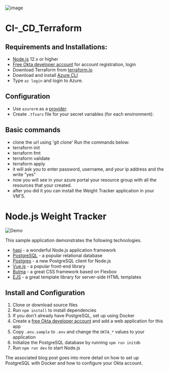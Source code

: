 ![image](https://user-images.githubusercontent.com/71599740/140194394-8d8b8fe8-a7d6-4b2b-938e-e5b00dea3bd4.png)
# CI-_CD_Terraform  


## Requirements and Installations:
* [Node.js](https://nodejs.org/) 12.x or higher
* [Free Okta developer account](https://developer.okta.com/) for account registration, login
* Download Terraform from [terraform.io](https://www.terraform.io/downloads.html)
* Download and install [Azure CLI](https://docs.microsoft.com/en-us/cli/azure/install-azure-cli)
* Type `az login` and login to Azure.

## Configuration
* Use `azurerm` as a [provider](https://www.terraform.io/docs/language/providers/configuration.html).
* Create `.tfvars` file for your secret variables (for each environment):

## Basic commands
* clone the url using 'git clone'
Run the commands below:
* terraform init
* terraform fmt
* terraform validate 
* terraform apply
* it will ask you to enter password, username, and your ip address and the write "yes"
* now you will see in your azure portal your resource group with all the resources that your created.
* after you did it you can install the  Weight Tracker application in your VM'S.


# Node.js Weight Tracker

![Demo](docs/build-weight-tracker-app-demo.gif)

This sample application demonstrates the following technologies.

* [hapi](https://hapi.dev) - a wonderful Node.js application framework
* [PostgreSQL](https://www.postgresql.org/) - a popular relational database
* [Postgres](https://github.com/porsager/postgres) - a new PostgreSQL client for Node.js
* [Vue.js](https://vuejs.org/) - a popular front-end library
* [Bulma](https://bulma.io/) - a great CSS framework based on Flexbox
* [EJS](https://ejs.co/) - a great template library for server-side HTML templates


## Install and Configuration

1. Clone or download source files
1. Run `npm install` to install dependencies
1. If you don't already have PostgreSQL, set up using Docker
1. Create a [free Okta developer account](https://developer.okta.com/) and add a web application for this app
1. Copy `.env.sample` to `.env` and change the `OKTA_*` values to your application
1. Initialize the PostgreSQL database by running `npm run initdb`
1. Run `npm run dev` to start Node.js

The associated blog post goes into more detail on how to set up PostgreSQL with Docker and how to configure your Okta account.

